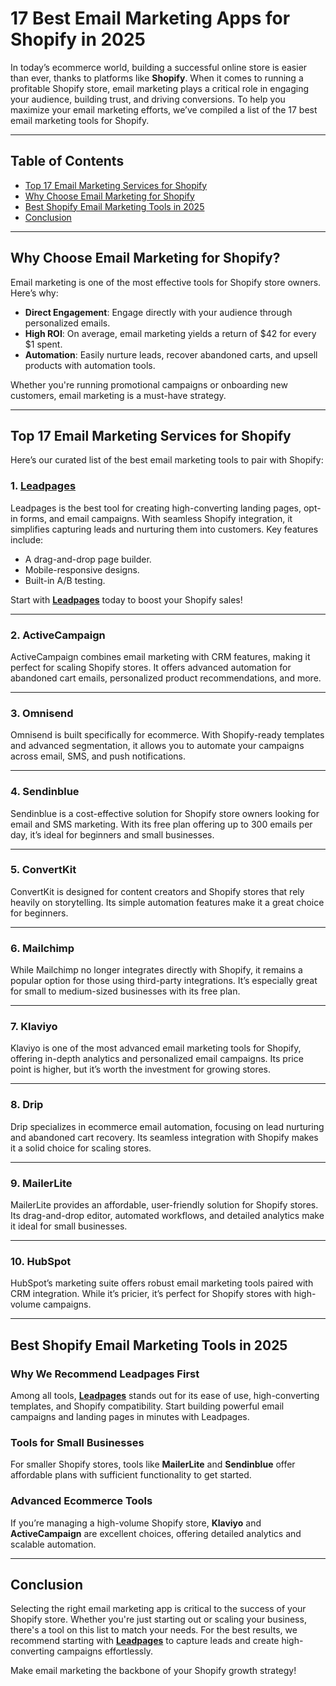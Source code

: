# 17 Best Email Marketing Apps for Shopify in 2025

In today’s ecommerce world, building a successful online store is easier than ever, thanks to platforms like **Shopify**. When it comes to running a profitable Shopify store, email marketing plays a critical role in engaging your audience, building trust, and driving conversions. To help you maximize your email marketing efforts, we’ve compiled a list of the 17 best email marketing tools for Shopify.

---

## Table of Contents
- [Top 17 Email Marketing Services for Shopify](#top-17-email-marketing-services-for-shopify)
- [Why Choose Email Marketing for Shopify](#why-choose-email-marketing-for-shopify)
- [Best Shopify Email Marketing Tools in 2025](#best-shopify-email-marketing-tools-in-2025)
- [Conclusion](#conclusion)

---

## Why Choose Email Marketing for Shopify?

Email marketing is one of the most effective tools for Shopify store owners. Here’s why:
- **Direct Engagement**: Engage directly with your audience through personalized emails.
- **High ROI**: On average, email marketing yields a return of $42 for every $1 spent.
- **Automation**: Easily nurture leads, recover abandoned carts, and upsell products with automation tools.

Whether you're running promotional campaigns or onboarding new customers, email marketing is a must-have strategy.

---

## Top 17 Email Marketing Services for Shopify

Here’s our curated list of the best email marketing tools to pair with Shopify:

### 1. **[Leadpages](https://bit.ly/LEadPages)**  
Leadpages is the best tool for creating high-converting landing pages, opt-in forms, and email campaigns. With seamless Shopify integration, it simplifies capturing leads and nurturing them into customers. Key features include:
- A drag-and-drop page builder.
- Mobile-responsive designs.
- Built-in A/B testing.
  
Start with **[Leadpages](https://bit.ly/LEadPages)** today to boost your Shopify sales!

---

### 2. **ActiveCampaign**
ActiveCampaign combines email marketing with CRM features, making it perfect for scaling Shopify stores. It offers advanced automation for abandoned cart emails, personalized product recommendations, and more.

---

### 3. **Omnisend**
Omnisend is built specifically for ecommerce. With Shopify-ready templates and advanced segmentation, it allows you to automate your campaigns across email, SMS, and push notifications.

---

### 4. **Sendinblue**
Sendinblue is a cost-effective solution for Shopify store owners looking for email and SMS marketing. With its free plan offering up to 300 emails per day, it’s ideal for beginners and small businesses.

---

### 5. **ConvertKit**
ConvertKit is designed for content creators and Shopify stores that rely heavily on storytelling. Its simple automation features make it a great choice for beginners.

---

### 6. **Mailchimp**
While Mailchimp no longer integrates directly with Shopify, it remains a popular option for those using third-party integrations. It’s especially great for small to medium-sized businesses with its free plan.

---

### 7. **Klaviyo**
Klaviyo is one of the most advanced email marketing tools for Shopify, offering in-depth analytics and personalized email campaigns. Its price point is higher, but it’s worth the investment for growing stores.

---

### 8. **Drip**
Drip specializes in ecommerce email automation, focusing on lead nurturing and abandoned cart recovery. Its seamless integration with Shopify makes it a solid choice for scaling stores.

---

### 9. **MailerLite**
MailerLite provides an affordable, user-friendly solution for Shopify stores. Its drag-and-drop editor, automated workflows, and detailed analytics make it ideal for small businesses.

---

### 10. **HubSpot**
HubSpot’s marketing suite offers robust email marketing tools paired with CRM integration. While it’s pricier, it’s perfect for Shopify stores with high-volume campaigns.

---

## Best Shopify Email Marketing Tools in 2025

### Why We Recommend Leadpages First
Among all tools, **[Leadpages](https://bit.ly/LEadPages)** stands out for its ease of use, high-converting templates, and Shopify compatibility. Start building powerful email campaigns and landing pages in minutes with Leadpages.

### Tools for Small Businesses
For smaller Shopify stores, tools like **MailerLite** and **Sendinblue** offer affordable plans with sufficient functionality to get started.

### Advanced Ecommerce Tools
If you’re managing a high-volume Shopify store, **Klaviyo** and **ActiveCampaign** are excellent choices, offering detailed analytics and scalable automation.

---

## Conclusion

Selecting the right email marketing app is critical to the success of your Shopify store. Whether you're just starting out or scaling your business, there's a tool on this list to match your needs. For the best results, we recommend starting with **[Leadpages](https://bit.ly/LEadPages)** to capture leads and create high-converting campaigns effortlessly.

Make email marketing the backbone of your Shopify growth strategy!
